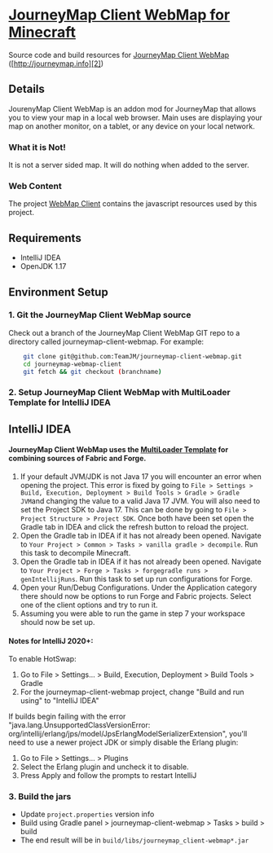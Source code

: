 # [JourneyMap Client WebMap for Minecraft][1]

Source code and build resources for [JourneyMap Client WebMap][2] ([http://journeymap.info][2])

## Details
JourenyMap Client WebMap is an addon mod for JourneyMap that allows you to view your map in a local web browser. 
Main uses are displaying your map on another monitor, on a tablet, or any device on your local network. 

### What it is Not! 
It is not a server sided map. It will do nothing when added to the server. 

### Web Content
The project [WebMap Client][4] contains the javascript resources used by this project. 

## Requirements

* IntelliJ IDEA
* OpenJDK 1.17

## Environment Setup

### 1. Git the JourneyMap Client WebMap source

Check out a branch of the JourneyMap Client WebMap GIT repo to a directory called journeymap-client-webmap.  For example:

```sh
    git clone git@github.com:TeamJM/journeymap-client-webmap.git   
    cd journeymap-webmap-client
    git fetch && git checkout (branchname)
```

### 2. Setup JourneyMap Client WebMap with MultiLoader Template for IntelliJ IDEA

## IntelliJ IDEA
#### JourneyMap Client WebMap uses the [MultiLoader Template][3] for combining sources of Fabric and Forge.


1. If your default JVM/JDK is not Java 17 you will encounter an error when opening the project. This error is fixed by going to `File > Settings > Build, Execution, Deployment > Build Tools > Gradle > Gradle JVM`and changing the value to a valid Java 17 JVM. You will also need to set the Project SDK to Java 17. This can be done by going to `File > Project Structure > Project SDK`. Once both have been set open the Gradle tab in IDEA and click the refresh button to reload the project.
2. Open the Gradle tab in IDEA if it has not already been opened. Navigate to `Your Project > Common > Tasks > vanilla gradle > decompile`. Run this task to decompile Minecraft.
3. Open the Gradle tab in IDEA if it has not already been opened. Navigate to `Your Project > Forge > Tasks > forgegradle runs > genIntellijRuns`. Run this task to set up run configurations for Forge.
4. Open your Run/Debug Configurations. Under the Application category there should now be options to run Forge and Fabric projects. Select one of the client options and try to run it.
5. Assuming you were able to run the game in step 7 your workspace should now be set up.


#### Notes for IntelliJ 2020+:

To enable HotSwap:

1. Go to File > Settings... > Build, Execution, Deployment > Build Tools > Gradle
2. For the journeymap-client-webmap project, change "Build and run using" to "IntelliJ IDEA"

If builds begin failing with the error "java.lang.UnsupportedClassVersionError:
org/intellij/erlang/jps/model/JpsErlangModelSerializerExtension", you'll need to use a newer project JDK or simply
disable the Erlang plugin:

1. Go to File > Settings... > Plugins
2. Select the Erlang plugin and uncheck it to disable.
3. Press Apply and follow the prompts to restart IntelliJ

### 3. Build the jars

* Update `project.properties` version info
* Build using Gradle panel > journeymap-client-webmap > Tasks > build > build
* The end result will be in `build/libs/journeymap_client-webmap*.jar`

[1]: https://github.com:TeamJM/journeymap-client-webmap

[2]: http://journeymap.info

[3]: https://github.com/jaredlll08/MultiLoader-Template

[4]: https://github.com:TeamJM/webmap-client
